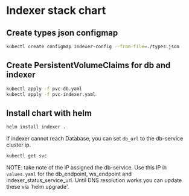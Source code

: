 # Indexer stack chart

## Create types json configmap

```sh
kubectl create configmap indexer-config --from-file=./types.json
```

## Create PersistentVolumeClaims for db and indexer

```sh
kubectl apply -f pvc-db.yaml
kubectl apply -f pvc-indexer.yaml
```

## Install chart with helm

```sh
helm install indexer .
```

If indexer cannot reach Database, you can set `db_url` to the db-service cluster ip.

```sh
kubectl get svc
```

NOTE: take note of the IP assigned the db-service. Use this IP in `values.yaml` for the db_endpoint, ws_endpoint and indexer_status_service_url. Until DNS resolution works you can update these via 'helm upgrade'.
